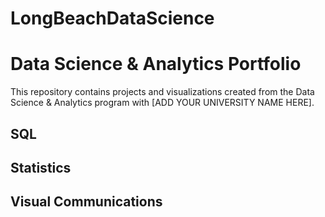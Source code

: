 # LongBeachDataScience
# Data Science & Analytics Portfolio
This repository contains projects and visualizations created from the Data Science & Analytics program with [ADD YOUR UNIVERSITY NAME HERE].

## SQL

## Statistics

## Visual Communications
